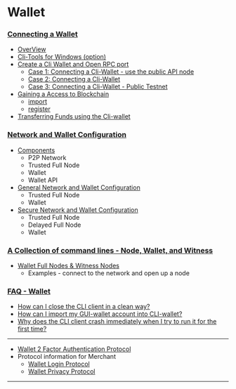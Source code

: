 # Wallet

### [Connecting a Wallet](/source/wallet/cli_wallet.md#connecting-a-wallet)

- [OverView](/source/wallet/cli_wallet.md#contents)
- [Cli-Tools for Windows (option)](/source/wallet/cli_wallet.md#cli-tools-for-windows-option)
- [Create a Cli Wallet and Open RPC port](/source/wallet/cli_wallet.md#create-a-cli-wallet-and-open-rpc-port)
   - [Case 1: Connecting a Cli-Wallet - use the public API node](/source/wallet/cli_wallet.md#case-1-connecting-a-cli-wallet)
   - [Case 2: Connecting a Cli-Wallet](/source/wallet/cli_wallet.md#case-2-connecting-a-cli-wallet)
   - [Case 3: Connecting a Cli-Wallet - Public Testnet](/source/wallet/cli_wallet.md#case-3-connecting-a-cli-wallet-in-public-testnet)
- [Gaining a Access to Blockchain](/source/wallet/cli_wallet.md#gaining-access-to-blockchain)
   - [import](/source/wallet/cli_wallet.md#import)
   - [register](/source/wallet/cli_wallet.md#register)   
- [Transferring  Funds using the Cli-wallet](/source/wallet/cli_wallet.md#transferring-funds-using-the-cli-wallet)

### [Network and Wallet Configuration](/source/wallet/wallet_network.md#network-and-wallet-configuration)
   - [Components](/source/wallet/wallet_network.md##components)
      - P2P Network
      - Trusted Full Node
      - Wallet
      - Wallet API     
   - [General Network and Wallet Configuration](/source/wallet/wallet_network.md#general-network-and-wallet-configuration)
      - Trusted Full Node
      - Wallet
   - [Secure Network and Wallet Configuration](/source/wallet/wallet_network.md#secure-network-and-wallet-configuration)
      - Trusted Full Node
      - Delayed Full Node
      - Wallet

### [A Collection of command lines - Node, Wallet, and Witness](/source/wallet/node_wallet_witness.md#a-collection-of-command-lines---node-wallet-and-witness)

- [Wallet Full Nodes & Witness Nodes](/source/wallet/wallet_full_nodes_witness_nodes.md#wallet-full-nodes--witness-nodes)
   - Examples - connect to the network and open up a node
  
### [FAQ - Wallet](/source/tutorials/FAQ.md#wallet--cli-wallet)
- [How can I close the CLI client in a clean way?](/source/tutorials/FAQ.md#q-how-can-i-close-the-cli-client-in-a-clean-way)
- [How can I import my GUI-wallet account into CLI-wallet?](/source/tutorials/FAQ.md#q-how-can-i-import-my-gui-wallet-account-into-cli-wallet)
- [Why does the CLI client crash immediately when I try to run it for the first time?](/source/tutorials/FAQ.md#q-why-does-the-cli-client-crash-immediately-when-i-try-to-run-it-for-the-first-time)


***

- [Wallet 2 Factor Authentication Protocol](/source/wallet/wallet_2factor_auth_protocol.md#wallet-2-factor-authentication-protocol)
- Protocol information for Merchant
   - [Wallet Login Protocol](/source/wallet/merchant_login.md#merchant)
   - [Wallet Privacy Protocol](/source/wallet/merchant_privacy.md#merchant)
   
   
***

